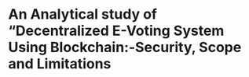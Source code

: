# An Analytical study of “Decentralized E-Voting System Using Blockchain:-Security, Scope and Limitations
